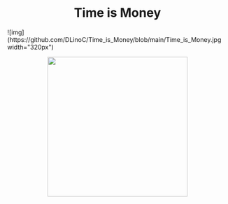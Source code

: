  <h1 align="center">Time is Money</h1>
![img](https://github.com/DLinoC/Time_is_Money/blob/main/Time_is_Money.jpg  width="320px")


<p align="center">
  <a href="https://saral2829.github.io/Sitio-Web-Personal/" target="_blank">
    <img src="assets/img/logo.webp" width="320px">
  </a>
</p>

<br>


